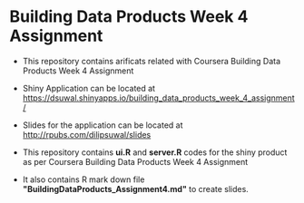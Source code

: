 # Building Data Products Week 4 Assignment
- This repository contains arificats related with Coursera Building Data Products Week 4 Assignment

- Shiny Application can be located at https://dsuwal.shinyapps.io/building_data_products_week_4_assignment/

- Slides for the application can be located at http://rpubs.com/dilipsuwal/slides

- This repository contains <b>ui.R</b> and <b>server.R</b> codes for the shiny product as per Coursera Building Data Products Week 4         Assignment

- It also contains R mark down file <b>"BuildingDataProducts_Assignment4.md"</b> to create slides.
